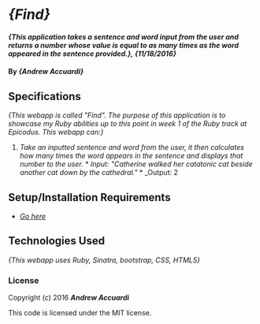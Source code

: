 # _{Find}_

#### _{This application takes a sentence and word input from the user and returns a number whose value is equal to as many times as the word appeared in the sentence provided.}, {11/18/2016}_

#### By _**{Andrew Accuardi}**_

## Specifications

_{This webapp is called "Find". The purpose of this application is to showcase my Ruby abilities up to this point in week 1 of the Ruby track at Epicodus. This webapp can:}_
  1. _Take an inputted sentence and word from the user, it then calculates how many times the word appears in the sentence and displays that number to the user._
    * _Input: "Catherine walked her catatonic cat beside another cat down by the cathedral."_
    * _Output: 2

## Setup/Installation Requirements

* _[Go here](https://powerful-reaches-45214.herokuapp.com/)_

## Technologies Used

_{This webapp uses Ruby, Sinatra, bootstrap, CSS, HTML5}_

### License

Copyright (c) 2016 **_Andrew Accuardi_**

This code is licensed under the MIT license.
